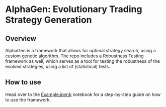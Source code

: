 # AlphaGen: Evolutionary Trading Strategy Generation

## Overview
AlphaGen is a framework that allows for optimal strategy search, using a custom genetic algorithm. The repo includes a Robustness Testing framework as well, which serves as a tool for testing the robustness of the evolved strategies, using a list of (statistical) tests. 

## How to use
Head over to the [Example.ipynb](notebooks/Example.ipynb) notebook for a step-by-step guide on how to use the framework.




